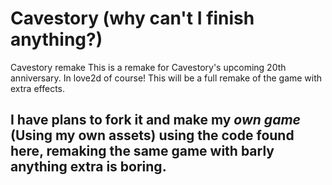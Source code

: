 # Cavestory (why can't I finish anything?)

Cavestory remake This is a remake for Cavestory's upcoming 20th anniversary. In love2d of course! This will be a full remake of the game with extra effects.

## I have plans to fork it and make my *own game* (Using my own assets) using the code found here, remaking the same game with barly anything extra is boring.

